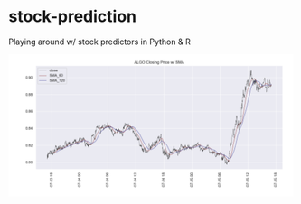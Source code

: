 # stock-prediction
Playing around w/ stock predictors in Python &amp; R

![Example Image](davidplayground/test.png)
